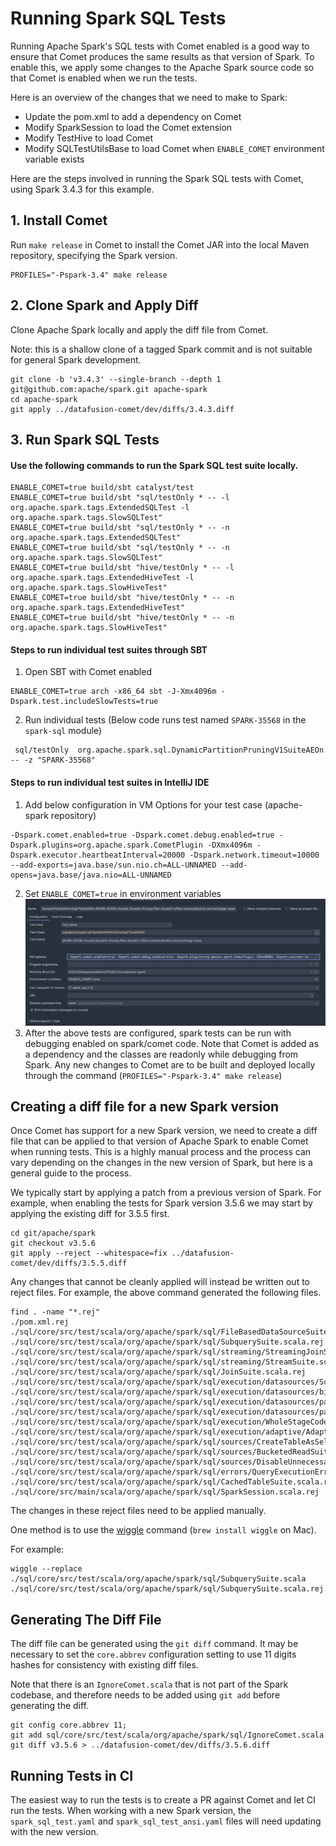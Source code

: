 <!--
Licensed to the Apache Software Foundation (ASF) under one
or more contributor license agreements.  See the NOTICE file
distributed with this work for additional information
regarding copyright ownership.  The ASF licenses this file
to you under the Apache License, Version 2.0 (the
"License"); you may not use this file except in compliance
with the License.  You may obtain a copy of the License at

  http://www.apache.org/licenses/LICENSE-2.0

Unless required by applicable law or agreed to in writing,
software distributed under the License is distributed on an
"AS IS" BASIS, WITHOUT WARRANTIES OR CONDITIONS OF ANY
KIND, either express or implied.  See the License for the
specific language governing permissions and limitations
under the License.
-->

# Running Spark SQL Tests

Running Apache Spark's SQL tests with Comet enabled is a good way to ensure that Comet produces the same
results as that version of Spark. To enable this, we apply some changes to the Apache Spark source code so that
Comet is enabled when we run the tests.

Here is an overview of the changes that we need to make to Spark:

- Update the pom.xml to add a dependency on Comet
- Modify SparkSession to load the Comet extension
- Modify TestHive to load Comet
- Modify SQLTestUtilsBase to load Comet when `ENABLE_COMET` environment variable exists

Here are the steps involved in running the Spark SQL tests with Comet, using Spark 3.4.3 for this example.

## 1. Install Comet

Run `make release` in Comet to install the Comet JAR into the local Maven repository, specifying the Spark version.

```shell
PROFILES="-Pspark-3.4" make release
```

## 2. Clone Spark and Apply Diff

Clone Apache Spark locally and apply the diff file from Comet.

Note: this is a shallow clone of a tagged Spark commit and is not suitable for general Spark development.

```shell
git clone -b 'v3.4.3' --single-branch --depth 1 git@github.com:apache/spark.git apache-spark
cd apache-spark
git apply ../datafusion-comet/dev/diffs/3.4.3.diff
```

## 3. Run Spark SQL Tests

#### Use the following commands to run the Spark SQL test suite locally.

```shell
ENABLE_COMET=true build/sbt catalyst/test
ENABLE_COMET=true build/sbt "sql/testOnly * -- -l org.apache.spark.tags.ExtendedSQLTest -l org.apache.spark.tags.SlowSQLTest"
ENABLE_COMET=true build/sbt "sql/testOnly * -- -n org.apache.spark.tags.ExtendedSQLTest"
ENABLE_COMET=true build/sbt "sql/testOnly * -- -n org.apache.spark.tags.SlowSQLTest"
ENABLE_COMET=true build/sbt "hive/testOnly * -- -l org.apache.spark.tags.ExtendedHiveTest -l org.apache.spark.tags.SlowHiveTest"
ENABLE_COMET=true build/sbt "hive/testOnly * -- -n org.apache.spark.tags.ExtendedHiveTest"
ENABLE_COMET=true build/sbt "hive/testOnly * -- -n org.apache.spark.tags.SlowHiveTest"
```
#### Steps to run individual test suites through SBT
1. Open SBT with Comet enabled
```shell
ENABLE_COMET=true arch -x86_64 sbt -J-Xmx4096m -Dspark.test.includeSlowTests=true
```
2. Run individual tests (Below code runs test named `SPARK-35568` in the `spark-sql` module)
```shell
 sql/testOnly  org.apache.spark.sql.DynamicPartitionPruningV1SuiteAEOn -- -z "SPARK-35568"
```
#### Steps to run individual test suites in IntelliJ IDE
1. Add below configuration in VM Options for your test case (apache-spark repository)
```shell
-Dspark.comet.enabled=true -Dspark.comet.debug.enabled=true -Dspark.plugins=org.apache.spark.CometPlugin -DXmx4096m -Dspark.executor.heartbeatInterval=20000 -Dspark.network.timeout=10000 --add-exports=java.base/sun.nio.ch=ALL-UNNAMED --add-opens=java.base/java.nio=ALL-UNNAMED
```
2. Set `ENABLE_COMET=true` in environment variables
![img.png](img.png)
3. After the above tests are configured, spark tests can be run with debugging enabled on spark/comet code. Note that Comet is added as a dependency and the classes are readonly while debugging from Spark. Any new changes to Comet are to be built and deployed locally through the command (`PROFILES="-Pspark-3.4" make release`)

## Creating a diff file for a new Spark version

Once Comet has support for a new Spark version, we need to create a diff file that can be applied to that version
of Apache Spark to enable Comet when running tests. This is a highly manual process and the process can
vary depending on the changes in the new version of Spark, but here is a general guide to the process.

We typically start by applying a patch from a previous version of Spark. For example, when enabling the tests
for Spark version 3.5.6 we may start by applying the existing diff for 3.5.5 first.

```shell
cd git/apache/spark
git checkout v3.5.6
git apply --reject --whitespace=fix ../datafusion-comet/dev/diffs/3.5.5.diff
```

Any changes that cannot be cleanly applied will instead be written out to reject files. For example, the above
command generated the following files.

```shell
find . -name "*.rej"
./pom.xml.rej
./sql/core/src/test/scala/org/apache/spark/sql/FileBasedDataSourceSuite.scala.rej
./sql/core/src/test/scala/org/apache/spark/sql/SubquerySuite.scala.rej
./sql/core/src/test/scala/org/apache/spark/sql/streaming/StreamingJoinSuite.scala.rej
./sql/core/src/test/scala/org/apache/spark/sql/streaming/StreamSuite.scala.rej
./sql/core/src/test/scala/org/apache/spark/sql/JoinSuite.scala.rej
./sql/core/src/test/scala/org/apache/spark/sql/execution/datasources/SchemaPruningSuite.scala.rej
./sql/core/src/test/scala/org/apache/spark/sql/execution/datasources/binaryfile/BinaryFileFormatSuite.scala.rej
./sql/core/src/test/scala/org/apache/spark/sql/execution/datasources/parquet/ParquetRebaseDatetimeSuite.scala.rej
./sql/core/src/test/scala/org/apache/spark/sql/execution/datasources/parquet/ParquetSchemaSuite.scala.rej
./sql/core/src/test/scala/org/apache/spark/sql/execution/WholeStageCodegenSuite.scala.rej
./sql/core/src/test/scala/org/apache/spark/sql/execution/adaptive/AdaptiveQueryExecSuite.scala.rej
./sql/core/src/test/scala/org/apache/spark/sql/sources/CreateTableAsSelectSuite.scala.rej
./sql/core/src/test/scala/org/apache/spark/sql/sources/BucketedReadSuite.scala.rej
./sql/core/src/test/scala/org/apache/spark/sql/sources/DisableUnnecessaryBucketedScanSuite.scala.rej
./sql/core/src/test/scala/org/apache/spark/sql/errors/QueryExecutionErrorsSuite.scala.rej
./sql/core/src/test/scala/org/apache/spark/sql/CachedTableSuite.scala.rej
./sql/core/src/main/scala/org/apache/spark/sql/SparkSession.scala.rej
```

The changes in these reject files need to be applied manually.

One method is to use the [wiggle](https://github.com/neilbrown/wiggle) command (`brew install wiggle` on Mac).

For example:

```shell
wiggle --replace ./sql/core/src/test/scala/org/apache/spark/sql/SubquerySuite.scala ./sql/core/src/test/scala/org/apache/spark/sql/SubquerySuite.scala.rej
```

## Generating The Diff File

The diff file can be generated using the `git diff` command. It may be necessary to set the `core.abbrev`
configuration setting to use 11 digits hashes for consistency with existing diff files.

Note that there is an `IgnoreComet.scala` that is not part of the Spark codebase, and therefore needs to be added 
using `git add` before generating the diff.

```shell
git config core.abbrev 11;
git add sql/core/src/test/scala/org/apache/spark/sql/IgnoreComet.scala
git diff v3.5.6 > ../datafusion-comet/dev/diffs/3.5.6.diff
```

## Running Tests in CI

The easiest way to run the tests is to create a PR against Comet and let CI run the tests. When working with a
new Spark version, the `spark_sql_test.yaml` and `spark_sql_test_ansi.yaml` files will need updating with the
new version.
